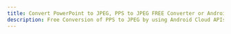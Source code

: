 ---title: Convert PowerPoint to JPEG, PPS to JPEG FREE Converter or Android SDKdescription: Free Conversion of PPS to JPEG by using Android Cloud APIs & SDKs. Also Create, Edit & Render Microsoft Word & OpenOffice documents in the Cloud.---